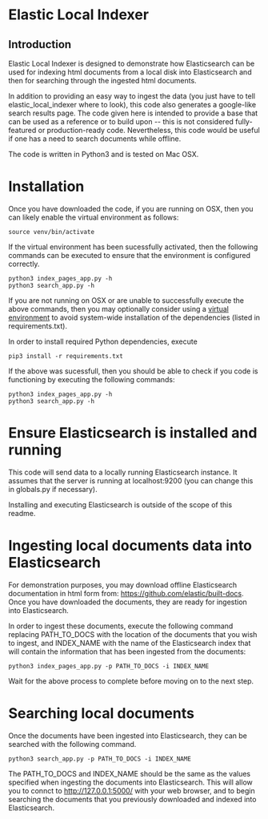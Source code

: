 # Elastic Local Indexer
## Introduction
Elastic Local Indexer is designed to demonstrate how Elasticsearch can be used for indexing html documents from a local disk into Elasticsearch and then for searching through the ingested html documents. 

In addition to providing an easy way to ingest the data (you just have to tell elastic_local_indexer where to look), this code also generates a google-like search results page. The code given here is intended to provide a base that can be used as a reference or to build upon -- this is not considered fully-featured or production-ready code. Nevertheless, this code would be useful if one has a need to search documents while offline. 

The code is written in Python3 and is tested on Mac OSX. 

# Installation
Once you have downloaded the code, if you are running on OSX, then you can likely enable the virtual environment as follows:
```
source venv/bin/activate
```
If the virtual environment has been sucessfully activated, then the following commands can be executed to ensure that the environment is configured correctly. 
```
python3 index_pages_app.py -h
python3 search_app.py -h
```

If you are not running on OSX or are unable to successfully execute the above commands, then you may optionally consider using a [virtual environment](https://realpython.com/python-virtual-environments-a-primer/) to avoid system-wide installation of the dependencies (listed in requirements.txt). 

In order to install required Python dependencies, execute 
```
pip3 install -r requirements.txt
```
If the above was sucessfull, then you should be able to check if you code is functioning by executing the following commands:
```
python3 index_pages_app.py -h
python3 search_app.py -h
```

# Ensure Elasticsearch is installed and running
This code will send data to a locally running Elasticsearch instance. It assumes that the server is running at localhost:9200 (you can change this in globals.py if necessary).

Installing and executing Elasticsearch is outside of the scope of this readme.

# Ingesting local documents data into Elasticsearch
For demonstration purposes, you may download offline Elasticsearch documentation in html form from: https://github.com/elastic/built-docs. Once you have downloaded the documents, they are ready for ingestion into Elasticsearch. 

In order to ingest these documents, execute the following command replacing PATH_TO_DOCS with the location of the documents that you wish to ingest, and INDEX_NAME with the name of the Elasticsearch index that will contain the information that has been ingested from the documents:
```
python3 index_pages_app.py -p PATH_TO_DOCS -i INDEX_NAME
```
Wait for the above process to complete before moving on to the next step.

# Searching local documents
Once the documents have been ingested into Elasticsearch, they can be searched with the following command. 
```
python3 search_app.py -p PATH_TO_DOCS -i INDEX_NAME
```
The PATH_TO_DOCS and INDEX_NAME should be the same as the values specified when ingesting the documents into Elasticsearch. This will allow you to connct to http://127.0.0.1:5000/ with your web browser, and to begin searching the documents that you previously downloaded and indexed into Elasticsearch.



